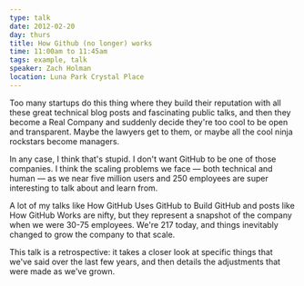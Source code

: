 ```yaml
---
type: talk
date: 2012-02-20
day: thurs
title: How Github (no longer) works
time: 11:00am to 11:45am
tags: example, talk
speaker: Zach Holman
location: Luna Park Crystal Place
---
```


Too many startups do this thing where they build their reputation with all these great technical blog posts and fascinating public talks, and then they become a Real Company and suddenly decide they're too cool to be open and transparent. Maybe the lawyers get to them, or maybe all the cool ninja rockstars become managers.

In any case, I think that's stupid. I don't want GitHub to be one of those companies. I think the scaling problems we face — both technical and human — as we near five million users and 250 employees are super interesting to talk about and learn from.

A lot of my talks like How GitHub Uses GitHub to Build GitHub and posts like How GitHub Works are nifty, but they represent a snapshot of the company when we were 30-75 employees. We're 217 today, and things inevitably changed to grow the company to that scale.

This talk is a retrospective: it takes a closer look at specific things that we've said over the last few years, and then details the adjustments that were made as we've grown.